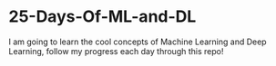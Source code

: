 # 25-Days-Of-ML-and-DL
I am going to learn the cool concepts of Machine Learning and Deep Learning, follow my progress each day through this repo!
